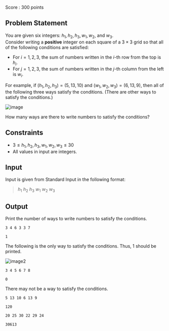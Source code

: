 Score : $300$ points

## Problem Statement

You are given six integers: $h_1, h_2, h_3, w_1, w_2$, and $w_3$.<br>
Consider writing a **positive** integer on each square of a $3 \times 3$ grid so that all of the following conditions are satisfied:

- For $i=1,2,3$, the sum of numbers written in the $i$-th row from the top is $h_i$.
- For $j=1,2,3$, the sum of numbers written in the $j$-th column from the left is $w_i$.

For example, if $(h_1, h_2, h_3) = (5, 13, 10)$ and $(w_1, w_2, w_3) = (6, 13, 9)$, then all of the following three ways satisfy the conditions.  (There are other ways to satisfy the conditions.)

![image](https://img.atcoder.jp/ghi/42e99457e52ca5e6d335b2dbda72d9ab.png)

How many ways are there to write numbers to satisfy the conditions?

## Constraints

- $3 \leq h_1, h_2, h_3, w_1, w_2, w_3 \leq 30$
- All values in input are integers.

## Input

Input is given from Standard Input in the following format:

> $h_1$ $h_2$ $h_3$ $w_1$ $w_2$ $w_3$

## Output

Print the number of ways to write numbers to satisfy the conditions.

```input1
3 4 6 3 3 7
```

```output1
1
```

The following is the only way to satisfy the conditions.  Thus, $1$ should be printed.

![image2](https://img.atcoder.jp/ghi/d53ea47321716fe799854c72b7beff3c.jpg)

```input2
3 4 5 6 7 8
```

```output2
0
```

There may not be a way to satisfy the conditions.

```input3
5 13 10 6 13 9
```

```output3
120
```

```input4
20 25 30 22 29 24
```

```output4
30613
```